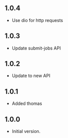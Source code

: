 ## 1.0.4

- Use dio for http requests

## 1.0.3

- Update submit-jobs API

## 1.0.2

- Update to new API

## 1.0.1

- Added thomas

## 1.0.0

- Initial version.
